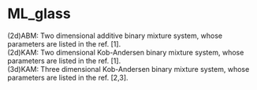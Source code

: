 # ML_glass
(2d)ABM: Two dimensional additive binary mixture system, whose parameters are listed in the ref. [1]. <br>
(2d)KAM: Two dimensional Kob-Andersen binary mixture system, whose parameters are listed in the ref. [1]. <br>
(3d)KAM: Three dimensional Kob-Andersen binary mixture system, whose parameters are listed in the ref. [2,3]. <br>
